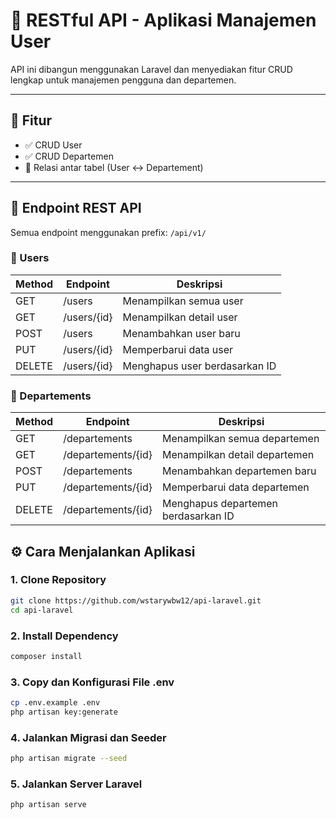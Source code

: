 # 📘 RESTful API - Aplikasi Manajemen User

API ini dibangun menggunakan Laravel dan menyediakan fitur CRUD lengkap untuk manajemen pengguna dan departemen.

---

## 🚀 Fitur

- ✅ CRUD User
- ✅ CRUD Departemen
- 🔗 Relasi antar tabel (User ↔ Departement)
---

## 🚀 Endpoint REST API

Semua endpoint menggunakan prefix: `/api/v1/`

### 📁 Users

| Method | Endpoint           | Deskripsi                      |
|--------|--------------------|--------------------------------|
| GET    | /users             | Menampilkan semua user         |
| GET    | /users/{id}        | Menampilkan detail user        |
| POST   | /users             | Menambahkan user baru          |
| PUT    | /users/{id}        | Memperbarui data user          |
| DELETE | /users/{id}        | Menghapus user berdasarkan ID  |

### 📁 Departements

| Method | Endpoint              | Deskripsi                          |
|--------|-----------------------|------------------------------------|
| GET    | /departements         | Menampilkan semua departemen       |
| GET    | /departements/{id}    | Menampilkan detail departemen      |
| POST   | /departements         | Menambahkan departemen baru        |
| PUT    | /departements/{id}    | Memperbarui data departemen        |
| DELETE | /departements/{id}    | Menghapus departemen berdasarkan ID|


## ⚙️ Cara Menjalankan Aplikasi

### 1. Clone Repository
```bash
git clone https://github.com/wstarywbw12/api-laravel.git
cd api-laravel
```

### 2. Install Dependency
```bash
composer install
```

### 3. Copy dan Konfigurasi File .env
```bash
cp .env.example .env
php artisan key:generate
```

### 4. Jalankan Migrasi dan Seeder
```bash
php artisan migrate --seed
```

### 5. Jalankan Server Laravel
```bash
php artisan serve
```